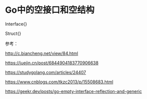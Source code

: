 # Go中的空接口和空结构

Interface{}

Struct{}



参考：

http://c.biancheng.net/view/84.html

https://juejin.cn/post/6844904183770906638

https://studygolang.com/articles/24407

https://www.cnblogs.com/tkzc2013/p/15508683.html

https://geekr.dev/posts/go-empty-interface-reflection-and-generic
